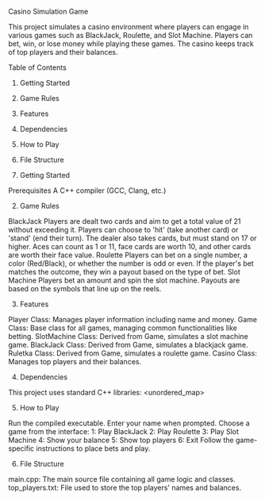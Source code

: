 Casino Simulation Game

This project simulates a casino environment where players can engage in various games such as BlackJack, Roulette, and Slot Machine. Players can bet, win, or lose money while playing these games. The casino keeps track of top players and their balances.

Table of Contents

1. Getting Started
2. Game Rules
3. Features
4. Dependencies
5. How to Play
6. File Structure


1. Getting Started


Prerequisites
A C++ compiler (GCC, Clang, etc.)

2. Game Rules

BlackJack
Players are dealt two cards and aim to get a total value of 21 without exceeding it.
Players can choose to 'hit' (take another card) or 'stand' (end their turn).
The dealer also takes cards, but must stand on 17 or higher.
Aces can count as 1 or 11, face cards are worth 10, and other cards are worth their face value.
Roulette
Players can bet on a single number, a color (Red/Black), or whether the number is odd or even.
If the player's bet matches the outcome, they win a payout based on the type of bet.
Slot Machine
Players bet an amount and spin the slot machine.
Payouts are based on the symbols that line up on the reels.

3. Features

Player Class: Manages player information including name and money.
Game Class: Base class for all games, managing common functionalities like betting.
SlotMachine Class: Derived from Game, simulates a slot machine game.
BlackJack Class: Derived from Game, simulates a blackjack game.
Ruletka Class: Derived from Game, simulates a roulette game.
Casino Class: Manages top players and their balances.

4. Dependencies

This project uses standard C++ libraries:
<iostream>
<string>
<vector>
<unordered_map>
<limits>
<fstream>
<algorithm>

5. How to Play

Run the compiled executable.
Enter your name when prompted.
Choose a game from the interface:
1: Play BlackJack
2: Play Roulette
3: Play Slot Machine
4: Show your balance
5: Show top players
6: Exit
Follow the game-specific instructions to place bets and play.

6. File Structure

main.cpp: The main source file containing all game logic and classes.
top_players.txt: File used to store the top players' names and balances.
